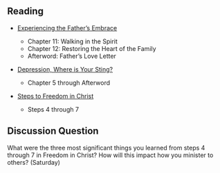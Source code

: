 ---
---
## Reading

- [Experiencing the Father’s Embrace]
  - Chapter 11: Walking in the Spirit
  - Chapter 12: Restoring the Heart of the Family
  - Afterword: Father’s Love Letter

- [Depression, Where is Your Sting?]
  - Chapter 5 through Afterword

- [Steps to Freedom in Christ]
  - Steps 4 through 7

[Experiencing the Father’s Embrace]: https://read.amazon.com/?asin=B0051GN8XO
[Depression, Where is Your Sting?]: https://read.amazon.com/?asin=B08Y2B6B7C
[Steps to Freedom in Christ]: https://read.amazon.com/?asin=B01MYF1WCE

## Discussion Question

What were the three most significant things you learned from steps 4 through 7 in Freedom in Christ? How will this impact how you minister to others? (Saturday)
